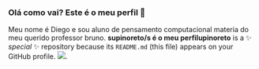 ### Olá como vai? Este é o meu perfil 🙈

Meu nome é Diego e sou aluno de pensamento computacional materia do meu querido professor bruno.
**supinoreto/s é o meu perfilupinoreto** is a ✨ _special_ ✨ repository because its `README.md` (this file) appears on your GitHub profile.
![](https://media.tenor.com/7Ypq9_9najcAAAAd/thumbs-up-double-thumbs-up.gif).
